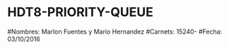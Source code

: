 # HDT8-PRIORITY-QUEUE
#Nombres:
Marlon Fuentes y Mario Hernandez 
#Carnets:
15240-
#Fecha: 
03/10/2016
